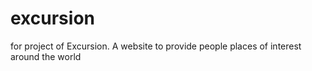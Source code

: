 # excursion
for project of Excursion.
A website to provide people places of interest around the world
